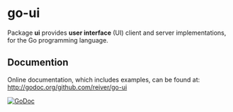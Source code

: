 # go-ui

Package **ui** provides **user interface** (UI) client and server implementations, for the Go programming language.

## Documention

Online documentation, which includes examples, can be found at: http://godoc.org/github.com/reiver/go-ui

[![GoDoc](https://godoc.org/github.com/reiver/go-ui?status.svg)](https://godoc.org/github.com/reiver/go-ui)
